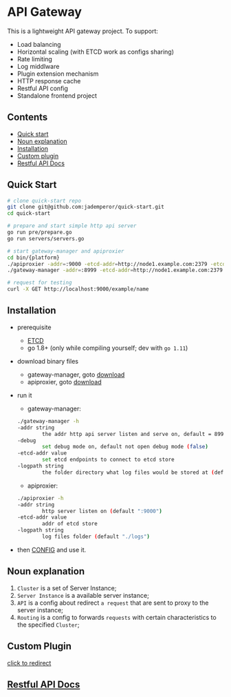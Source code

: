 # API Gateway

This is a lightweight API gateway project. To support:

* Load balancing
* Horizontal scaling (with ETCD work as configs sharing)
* Rate limiting
* Log middlware
* Plugin extension mechanism
* HTTP response cache
* Restful API config
* Standalone frontend project

## Contents

* [Quick start](#quick-start)
* [Noun explanation](#noun-explanation)
* [Installation](#installation)
* [Custom plugin](#custom-plugin)
* [Restful API Docs](#restful-api-docs)

## Quick Start

```sh
# clone quick-start repo
git clone git@github.com:jademperor/quick-start.git
cd quick-start

# prepare and start simple http api server
go run pre/prepare.go
go run servers/servers.go

# start gateway-manager and apiproxier
cd bin/{platform}
./apiproxier -addr=:9000 -etcd-addr=http://node1.example.com:2379 -etcd-addr=http://node2.example.com:2379 &
./gateway-manager -addr=:8999 -etcd-addr=http://node1.example.com:2379 -etcd-addr=http://node2.example.com:2379 &

# request for testing
curl -X GET http://localhost:9000/example/name
```

## Installation

* prerequisite
    * [ETCD](https://github.com/etcd-io/etcd#getting-started)
    * go 1.8+ (only while compiling yourself; dev with `go 1.11`)

* download binary files
    * gateway-manager, goto [download](https://github.com/jademperor/gateway-manager/releases)
    * apiproxier, goto [download](https://github.com/jademperor/api-proxier/releases)

* run it
    * gateway-manager:
    ```sh
    ./gateway-manager -h
    -addr string
            the addr http api server listen and serve on, default = 8999 (default ":8999")
    -debug
            set debug mode on, default not open debug mode (false)
    -etcd-addr value
            set etcd endpoints to connect to etcd store
    -logpath string
            the folder directory what log files would be stored at (default "./logs")
    ```

    * apiproxier:
    ```sh
    ./apiproxier -h
    -addr string
            http server listen on (default ":9000")
    -etcd-addr value
            addr of etcd store
    -logpath string
            log files folder (default "./logs")
    ```
* then [CONFIG](./config.md) and use it.

## Noun explanation

1. `Cluster` is a set of Server Instance;
2. `Server Instance` is a available server instance;
3. `API` is a config about redirect `a request` that are sent to proxy to the server instance;
4. `Routing` is a config to forwards `requests` with certain characteristics to the specified `Cluster`;

## Custom Plugin

[click to redirect](https://github.com/jademperor/custom-plugin-demo)

## [Restful API Docs](./restful-api-docs.md)
